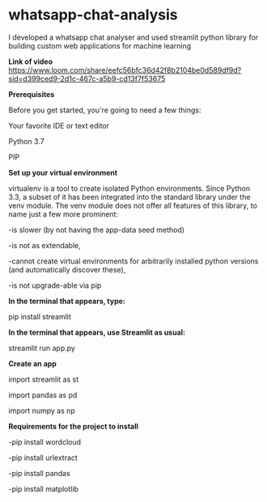 # whatsapp-chat-analysis
I developed a whatsapp chat analyser and used streamlit python library for building custom web applications for machine learning

**Link of video**
https://www.loom.com/share/eefc56bfc36d42f8b2104be0d589df9d?sid=d399ced9-2d1c-467c-a5b9-cd13f7f53675


**Prerequisites**

Before you get started, you're going to need a few things:

Your favorite IDE or text editor

Python 3.7 

PIP

**Set up your virtual environment**

virtualenv is a tool to create isolated Python environments. Since Python 3.3, a subset of it has been integrated into the standard library under the venv module. The venv module does not offer all features of this library, to name just a few more prominent:

-is slower (by not having the app-data seed method)

-is not as extendable,

-cannot create virtual environments for arbitrarily installed python versions (and automatically discover these),

-is not upgrade-able via pip

**In the terminal that appears, type:**

pip install streamlit

**In the terminal that appears, use Streamlit as usual:**

streamlit run app.py

**Create an app**

import streamlit as st

import pandas as pd

import numpy as np

**Requirements for the project to install**

-pip install wordcloud

-pip install urlextract

-pip install pandas

-pip install matplotlib
